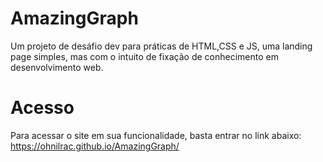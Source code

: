 # AmazingGraph
Um projeto de desáfio dev para práticas de HTML,CSS e JS, uma landing page simples, mas com o intuito de fixação de conhecimento em desenvolvimento web.

# Acesso
Para acessar o site em sua funcionalidade, basta entrar no link abaixo:
<br>
https://ohnilrac.github.io/AmazingGraph/
